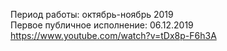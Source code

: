Период работы: октябрь-ноябрь 2019  
Первое публичное исполнение: 06.12.2019
https://www.youtube.com/watch?v=tDx8p-F6h3A
